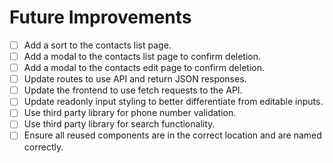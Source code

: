 # Future Improvements

- [ ] Add a sort to the contacts list page.
- [ ] Add a modal to the contacts list page to confirm deletion.
- [ ] Add a modal to the contacts edit page to confirm deletion.
- [ ] Update routes to use API and return JSON responses.
- [ ] Update the frontend to use fetch requests to the API.
- [ ] Update readonly input styling to better differentiate from editable inputs.
- [ ] Use third party library for phone number validation.
- [ ] Use third party library for search functionality. 
- [ ] Ensure all reused components are in the correct location and are named correctly.